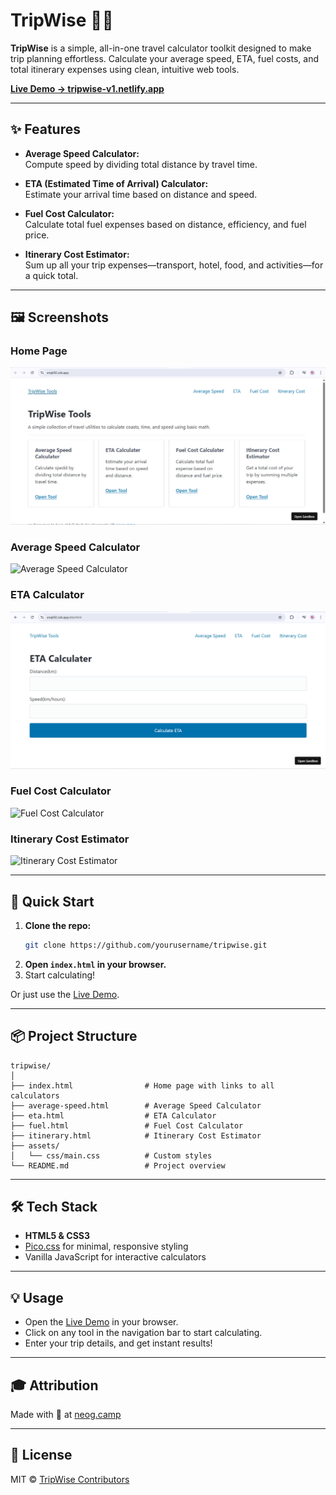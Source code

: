 # TripWise 🚗🧮

**TripWise** is a simple, all-in-one travel calculator toolkit designed to make trip planning effortless. Calculate your average speed, ETA, fuel costs, and total itinerary expenses using clean, intuitive web tools.

[**Live Demo → tripwise-v1.netlify.app**](https://tripwise-v1.netlify.app/)

---

## ✨ Features

- **Average Speed Calculator:**  
  Compute speed by dividing total distance by travel time.

- **ETA (Estimated Time of Arrival) Calculator:**  
  Estimate your arrival time based on distance and speed.

- **Fuel Cost Calculator:**  
  Calculate total fuel expenses based on distance, efficiency, and fuel price.

- **Itinerary Cost Estimator:**  
  Sum up all your trip expenses—transport, hotel, food, and activities—for a quick total.

---

## 🖼️ Screenshots

### Home Page

![TripWise Overview](assets/img/tripwise-overview.png)

### Average Speed Calculator

![Average Speed Calculator](assets/img/average-speed-calculator.png)

### ETA Calculator

![ETA Calculator](assets/img/eta-calculator.png)

### Fuel Cost Calculator

![Fuel Cost Calculator](assets/img/fuel-cost-calculator.png)

### Itinerary Cost Estimator

![Itinerary Cost Estimator](assets/img/itinerary-cost-calculator.png)

---

## 🚀 Quick Start

1. **Clone the repo:**
   ```bash
   git clone https://github.com/yourusername/tripwise.git
   ```
2. **Open `index.html` in your browser.**
3. Start calculating!

Or just use the [Live Demo](https://tripwise-v1.netlify.app/).

---

## 📦 Project Structure

```
tripwise/
│
├── index.html                # Home page with links to all calculators
├── average-speed.html        # Average Speed Calculator
├── eta.html                  # ETA Calculator
├── fuel.html                 # Fuel Cost Calculator
├── itinerary.html            # Itinerary Cost Estimator
├── assets/
│   └── css/main.css          # Custom styles
└── README.md                 # Project overview
```

---

## 🛠️ Tech Stack

- **HTML5 & CSS3**
- [Pico.css](https://picocss.com/) for minimal, responsive styling
- Vanilla JavaScript for interactive calculators

---

## 💡 Usage

- Open the [Live Demo](https://tripwise-v1.netlify.app/) in your browser.
- Click on any tool in the navigation bar to start calculating.
- Enter your trip details, and get instant results!

---

## 🎓 Attribution

Made with 💙 at [neog.camp](https://neog.camp)

---

## 📄 License

MIT © [TripWise Contributors](LICENSE.md)
